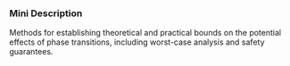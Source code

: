 ### Mini Description

Methods for establishing theoretical and practical bounds on the potential effects of phase transitions, including worst-case analysis and safety guarantees.
